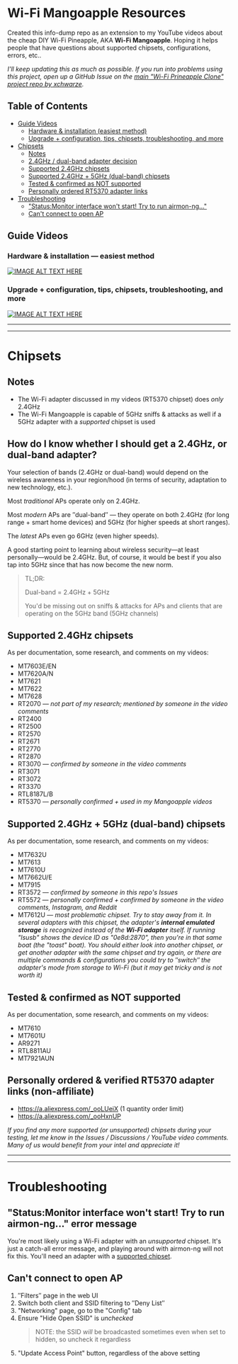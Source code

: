 # Wi-Fi Mangoapple Resources
Created this info-dump repo as an extension to my YouTube videos about the cheap DIY Wi-Fi Pineapple, AKA **Wi-Fi Mangoapple**. Hoping it helps people that have questions about supported chipsets, configurations, errors, etc..

*I'll keep updating this as much as possible. If you run into problems using this project, open up a GitHub Issue on the [main "Wi-Fi Prineapple Clone" project repo by xchwarze](https://github.com/xchwarze/wifi-pineapple-cloner).*

## Table of Contents
- [Guide Videos](https://github.com/SHUR1K-N/wifi-mangoapple-resources#guide-videos)
	- [Hardware & installation (easiest method)](https://github.com/SHUR1K-N/wifi-mangoapple-resources#hardware--installation-easiest-method)
	- [Upgrade + configuration, tips, chipsets, troubleshooting, and more](https://github.com/SHUR1K-N/wifi-mangoapple-resources#upgrade--configuration-tips-chipsets-troubleshooting-and-more)
- [Chipsets](https://github.com/SHUR1K-N/wifi-mangoapple-resources#chipsets)
  - [Notes](https://github.com/SHUR1K-N/wifi-mangoapple-resources#notes)
  - [2.4GHz / dual-band adapter decision](https://github.com/SHUR1K-N/wifi-mangoapple-resources#how-do-i-know-whether-i-should-get-a-24ghz-or-dual-band-adapter)
  - [Supported 2.4GHz chipsets](https://github.com/SHUR1K-N/wifi-mangoapple-resources#supported-24ghz-chipsets)
  - [Supported 2.4GHz + 5GHz (dual-band) chipsets](https://github.com/SHUR1K-N/wifi-mangoapple-resources#supported-24ghz--5ghz-dual-band-chipsets)
  - [Tested & confirmed as NOT supported](https://github.com/SHUR1K-N/wifi-mangoapple-resources#tested--confirmed-as-not-supported)
  - [Personally ordered RT5370 adapter links](https://github.com/SHUR1K-N/wifi-mangoapple-resources#personally-ordered--verified-rt5370-adapter-links-non-affiliate)
- [Troubleshooting](https://github.com/SHUR1K-N/wifi-mangoapple-resources#troubleshooting)
  - ["Status:Monitor interface won't start! Try to run airmon-ng..."](https://github.com/SHUR1K-N/wifi-mangoapple-resources#statusmonitor-interface-wont-start-try-to-run-airmon-ng-error-message)
  - [Can't connect to open AP](https://github.com/SHUR1K-N/wifi-mangoapple-resources#cant-connect-to-open-ap)

## Guide Videos
### Hardware & installation — easiest method
[![IMAGE ALT TEXT HERE](https://img.youtube.com/vi/udnxagkSzoA/maxresdefault.jpg)](https://youtu.be/udnxagkSzoA)

### Upgrade + configuration, tips, chipsets, troubleshooting, and more
[![IMAGE ALT TEXT HERE](https://img.youtube.com/vi/pHtpso21P0o/maxresdefault.jpg)](https://youtu.be/pHtpso21P0o)

---
---
# Chipsets
## Notes
* The Wi-Fi adapter discussed in my videos (RT5370 chipset) does _only_ 2.4GHz
* The Wi-Fi Mangoapple is capable of 5GHz sniffs & attacks as well if a 5GHz adapter with a _supported_ chipset is used

## How do I know whether I should get a 2.4GHz, or dual-band adapter?

Your selection of bands (2.4GHz or dual-band) would depend on the wireless awareness in your region/hood (in terms of security, adaptation to new technology, etc.).

Most *traditional* APs operate only on 2.4GHz.

Most *modern* APs are ″dual-band″ ― they operate on both 2.4GHz (for long range + smart home devices) and 5GHz (for higher speeds at short ranges).

The *latest* APs even go 6GHz (even higher speeds).

A good starting point to learning about wireless security―at least personally―would be 2.4GHz. But, of course, it would be best if you also tap into 5GHz since that has now become the new norm.

> TL;DR:
> 
> Dual-band = 2.4GHz + 5GHz
> 
> You'd be missing out on sniffs & attacks for APs and clients that are operating on the 5GHz band (5GHz channels)

## Supported 2.4GHz chipsets
As per documentation, some research, and comments on my videos:

* MT7603E/EN
* MT7620A/N
* MT7621
* MT7622
* MT7628
* RT2070 ― _not part of my research; mentioned by someone in the video comments_
* RT2400
* RT2500
* RT2570
* RT2671
* RT2770
* RT2870
* RT3070 ― _confirmed by someone in the video comments_
* RT3071
* RT3072
* RT3370
* RTL8187L/B
* RT5370 ― _personally confirmed + used in my Mangoapple videos_

## Supported 2.4GHz + 5GHz (dual-band) chipsets
As per documentation, some research, and comments on my videos:

* MT7632U
* MT7613
* MT7610U
* MT7662U/E
* MT7915
* RT3572 ― _confirmed by someone in this repo's Issues_
* RT5572 ― _personally confirmed + confirmed by someone in the video comments, Instagram, and Reddit_
* MT7612U ― _most problematic chipset. Try to stay away from it. In several adapters with this chipset, the adapter's **internal emulated storage** is recognized instead of the **Wi-Fi adapter** itself. If running "lsusb" shows the device ID as "0e8d:2870", then you're in that same boat (the "toast" boat). You should either look into another chipset, or get another adapter with the same chipset and try again, or there are multiple commands & configurations you could try to ″switch″ the adapter's mode from storage to Wi-Fi (but it may get tricky and is not worth it)_

## Tested & confirmed as NOT supported
As per documentation, some research, and comments on my videos:

* MT7610
* MT7601U
* AR9271
* RTL8811AU
* MT7921AUN

## Personally ordered & verified RT5370 adapter links (non-affiliate)
* https://a.aliexpress.com/_ooLUeiX (1 quantity order limit)
* https://a.aliexpress.com/_ooHxnUP

_If you find any more supported (or unsupported) chipsets during your testing, let me know in the Issues / Discussions / YouTube video comments. Many of us would benefit from your intel and appreciate it!_

---
---

# Troubleshooting
## "Status:Monitor interface won't start! Try to run airmon-ng..." error message
You're most likely using a Wi-Fi adapter with an _unsupported_ chipset. It's just a catch-all error message, and playing around with airmon-ng will not fix this. You'll need an adapter with a [supported chipset]().

## Can't connect to open AP
1. ″Filters″ page in the web UI
2. Switch both client and SSID filtering to ″Deny List″
3. "Networking" page, go to the "Config" tab
4. Ensure "Hide Open SSID" is _unchecked_
   > NOTE: the SSID _will_ be broadcasted sometimes even when set to hidden, so uncheck it regardless
6. "Update Access Point" button, regardless of the above setting
